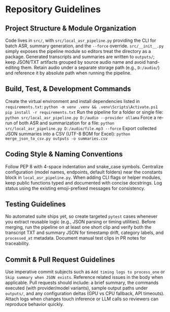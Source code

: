 ﻿# Repository Guidelines

## Project Structure & Module Organization

Code lives in `src/`, with `src/local_asr_pipeline.py` providing the CLI for batch ASR, summary generation, and the `--force` override. `src/__init__.py` simply exposes the pipeline module so editors treat the directory as a package. Generated transcripts and summaries are written to `outputs/`; keep JSON/TXT artifacts grouped by source audio name and avoid hand-editing them. Retain audio under a separate storage path (e.g., `D:/audio/`) and reference it by absolute path when running the pipeline.

## Build, Test, & Development Commands

Create the virtual environment and install dependencies listed in `requirements.txt`:
`python -m venv .venv && .venv\Scripts\Activate.ps1`
`pip install -r requirements.txt`
Run the pipeline for a folder or single file:
`python src/local_asr_pipeline.py D:/audio --provider ollama`
Force a re-run of both ASR and summarization for a file:
`python src/local_asr_pipeline.py D:/audio/file.mp3 --force`
Export collected JSON summaries into a CSV (UTF-8 BOM for Excel):
`python merge_json_to_csv.py outputs -o summaries.csv`

## Coding Style & Naming Conventions

Follow PEP 8 with 4-space indentation and snake_case symbols. Centralize configuration (model names, endpoints, default folders) near the constants block in `local_asr_pipeline.py`. When adding CLI flags or helper modules, keep public functions typed and documented with concise docstrings. Log status using the existing emoji-prefixed messages for consistency.

## Testing Guidelines

No automated suite ships yet, so create targeted `pytest` cases whenever you extract reusable logic (e.g., JSON parsing or timing utilities). Before merging, run the pipeline on at least one short clip and verify both the transcript TXT and summary JSON for timestamp drift, category labels, and `processed_at` metadata. Document manual test clips in PR notes for traceability.

## Commit & Pull Request Guidelines

Use imperative commit subjects such as `Add timing logs to process_one` or `Skip summary when JSON exists`. Reference related issues in the body when applicable. Pull requests should include: a brief summary, the commands executed (with provider/model variants), sample output paths under `outputs/`, and any configuration deltas (GPU vs CPU fallback, API timeouts). Attach logs when changes touch inference or LLM calls so reviewers can reproduce behavior quickly.
